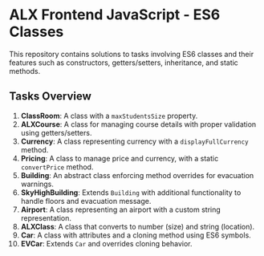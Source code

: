 # ALX Frontend JavaScript - ES6 Classes

This repository contains solutions to tasks involving ES6 classes and their features such as constructors, getters/setters, inheritance, and static methods.

## Tasks Overview

1. **ClassRoom**: A class with a `maxStudentsSize` property.
2. **ALXCourse**: A class for managing course details with proper validation using getters/setters.
3. **Currency**: A class representing currency with a `displayFullCurrency` method.
4. **Pricing**: A class to manage price and currency, with a static `convertPrice` method.
5. **Building**: An abstract class enforcing method overrides for evacuation warnings.
6. **SkyHighBuilding**: Extends `Building` with additional functionality to handle floors and evacuation message.
7. **Airport**: A class representing an airport with a custom string representation.
8. **ALXClass**: A class that converts to number (size) and string (location).
9. **Car**: A class with attributes and a cloning method using ES6 symbols.
10. **EVCar**: Extends `Car` and overrides cloning behavior.
